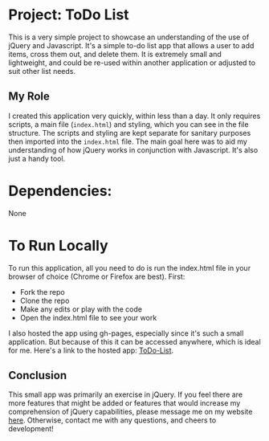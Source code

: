# Project: ToDo List
This is a very simple project to showcase an understanding of the use of jQuery and Javascript. It's a simple to-do list app that allows a user to add items, cross them out, and delete them. It is extremely small and lightweight, and could be re-used within another application or adjusted to suit other list needs.

## My Role
I created this application very quickly, within less than a day. It only requires scripts, a main file (`index.html`) and styling, which you can see in the file structure. The scripts and styling are kept separate for sanitary purposes then imported into the `index.html` file. The main goal here was to aid my understanding of how jQuery works in conjunction with Javascript. It's also just a handy tool.

# Dependencies:
None

# To Run Locally
To run this application, all you need to do is run the index.html file in your browser of choice (Chrome or Firefox are best).
First:
- Fork the repo
- Clone the repo
- Make any edits or play with the code
- Open the index.html file to see your work

I also hosted the app using gh-pages, especially since it's such a small application. But because of this it can be accessed anywhere, which is ideal for me. Here's a link to the hosted app: [ToDo-List](https://eryncraig.github.io/todo-list/).

## Conclusion
This small app was primarily an exercise in jQuery. If you feel there are more features that might be added or features that would increase my comprehension of jQuery capabilities, please message me on my website [here](https://eryncraig.github.io/official-portfolio/). Otherwise, contact me with any questions, and cheers to development!
